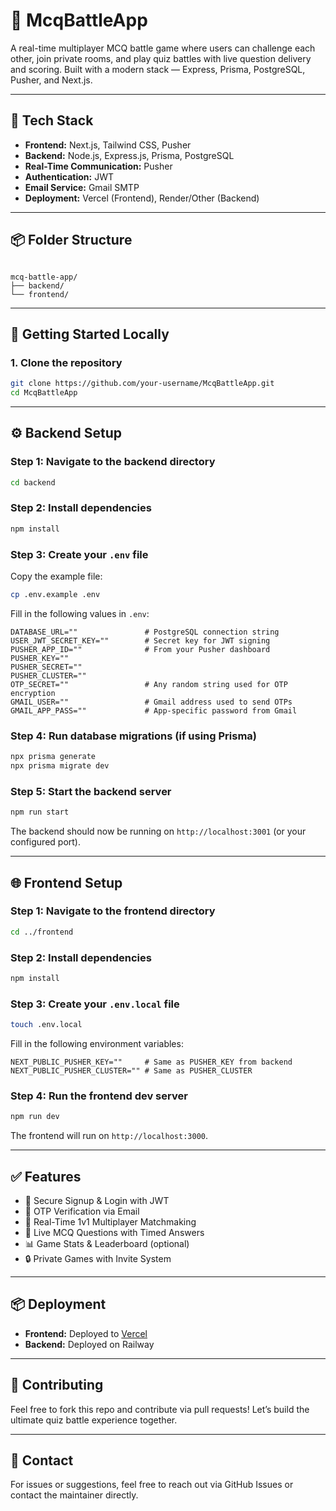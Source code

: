 
# 🧠 McqBattleApp

A real-time multiplayer MCQ battle game where users can challenge each other, join private rooms, and play quiz battles with live question delivery and scoring. Built with a modern stack — Express, Prisma, PostgreSQL, Pusher, and Next.js.

---

## 🔧 Tech Stack

- **Frontend:** Next.js, Tailwind CSS, Pusher
- **Backend:** Node.js, Express.js, Prisma, PostgreSQL
- **Real-Time Communication:** Pusher
- **Authentication:** JWT
- **Email Service:** Gmail SMTP
- **Deployment:** Vercel (Frontend), Render/Other (Backend)

---

## 📦 Folder Structure

```

mcq-battle-app/
├── backend/
└── frontend/

````

---

## 🚀 Getting Started Locally

### 1. Clone the repository

```bash
git clone https://github.com/your-username/McqBattleApp.git
cd McqBattleApp
````

---

## ⚙️ Backend Setup

### Step 1: Navigate to the backend directory

```bash
cd backend
```

### Step 2: Install dependencies

```bash
npm install
```

### Step 3: Create your `.env` file

Copy the example file:

```bash
cp .env.example .env
```

Fill in the following values in `.env`:

```env
DATABASE_URL=""               # PostgreSQL connection string
USER_JWT_SECRET_KEY=""        # Secret key for JWT signing
PUSHER_APP_ID=""              # From your Pusher dashboard
PUSHER_KEY=""
PUSHER_SECRET=""
PUSHER_CLUSTER=""
OTP_SECRET=""                 # Any random string used for OTP encryption
GMAIL_USER=""                 # Gmail address used to send OTPs
GMAIL_APP_PASS=""             # App-specific password from Gmail
```

### Step 4: Run database migrations (if using Prisma)

```bash
npx prisma generate
npx prisma migrate dev
```

### Step 5: Start the backend server

```bash
npm run start
```

The backend should now be running on `http://localhost:3001` (or your configured port).

---

## 🌐 Frontend Setup

### Step 1: Navigate to the frontend directory

```bash
cd ../frontend
```

### Step 2: Install dependencies

```bash
npm install
```

### Step 3: Create your `.env.local` file

```bash
touch .env.local
```

Fill in the following environment variables:

```env
NEXT_PUBLIC_PUSHER_KEY=""     # Same as PUSHER_KEY from backend
NEXT_PUBLIC_PUSHER_CLUSTER="" # Same as PUSHER_CLUSTER
```

### Step 4: Run the frontend dev server

```bash
npm run dev
```

The frontend will run on `http://localhost:3000`.

---

## ✅ Features

* 🔐 Secure Signup & Login with JWT
* 📩 OTP Verification via Email
* 👥 Real-Time 1v1 Multiplayer Matchmaking
* 🧠 Live MCQ Questions with Timed Answers
* 📊 Game Stats & Leaderboard (optional)
* 🔒 Private Games with Invite System

---

## 📦 Deployment

* **Frontend:** Deployed to [Vercel](https://vercel.com/)
* **Backend:** Deployed on Railway

---

## 🤝 Contributing

Feel free to fork this repo and contribute via pull requests! Let’s build the ultimate quiz battle experience together.

---

## 📧 Contact

For issues or suggestions, feel free to reach out via GitHub Issues or contact the maintainer directly.


